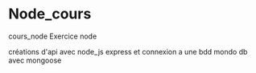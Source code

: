 # Node_cours


cours_node
Exercice node

créations d'api avec node_js express et connexion a une bdd mondo db avec mongoose
